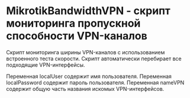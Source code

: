 # MikrotikBandwidthVPN - скрипт мониторинга пропускной способности VPN-каналов

Скрипт мониторинга ширины VPN-каналов c использованием встроенного теста скорости.
Скрипт автоматически перебирает все подходящие VPN-интерфейсы.

Переменная localUser содержит имя пользователя.
Переменная localPassword содержит пароль пользователя.
Переменная nameVPN содержит общую часть названия искомых VPN-интерфейсов.
